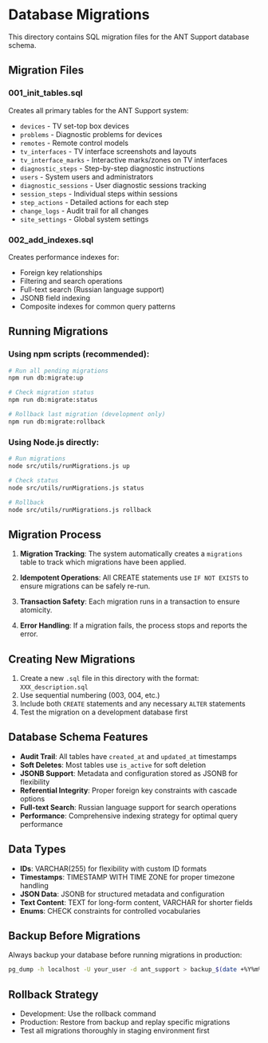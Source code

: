 # Database Migrations

This directory contains SQL migration files for the ANT Support database schema.

## Migration Files

### 001_init_tables.sql

Creates all primary tables for the ANT Support system:

- `devices` - TV set-top box devices
- `problems` - Diagnostic problems for devices
- `remotes` - Remote control models
- `tv_interfaces` - TV interface screenshots and layouts
- `tv_interface_marks` - Interactive marks/zones on TV interfaces
- `diagnostic_steps` - Step-by-step diagnostic instructions
- `users` - System users and administrators
- `diagnostic_sessions` - User diagnostic sessions tracking
- `session_steps` - Individual steps within sessions
- `step_actions` - Detailed actions for each step
- `change_logs` - Audit trail for all changes
- `site_settings` - Global system settings

### 002_add_indexes.sql

Creates performance indexes for:

- Foreign key relationships
- Filtering and search operations
- Full-text search (Russian language support)
- JSONB field indexing
- Composite indexes for common query patterns

## Running Migrations

### Using npm scripts (recommended):

```bash
# Run all pending migrations
npm run db:migrate:up

# Check migration status
npm run db:migrate:status

# Rollback last migration (development only)
npm run db:migrate:rollback
```

### Using Node.js directly:

```bash
# Run migrations
node src/utils/runMigrations.js up

# Check status
node src/utils/runMigrations.js status

# Rollback
node src/utils/runMigrations.js rollback
```

## Migration Process

1. **Migration Tracking**: The system automatically creates a `migrations` table to track which migrations have been applied.

2. **Idempotent Operations**: All CREATE statements use `IF NOT EXISTS` to ensure migrations can be safely re-run.

3. **Transaction Safety**: Each migration runs in a transaction to ensure atomicity.

4. **Error Handling**: If a migration fails, the process stops and reports the error.

## Creating New Migrations

1. Create a new `.sql` file in this directory with the format: `XXX_description.sql`
2. Use sequential numbering (003, 004, etc.)
3. Include both `CREATE` statements and any necessary `ALTER` statements
4. Test the migration on a development database first

## Database Schema Features

- **Audit Trail**: All tables have `created_at` and `updated_at` timestamps
- **Soft Deletes**: Most tables use `is_active` for soft deletion
- **JSONB Support**: Metadata and configuration stored as JSONB for flexibility
- **Referential Integrity**: Proper foreign key constraints with cascade options
- **Full-text Search**: Russian language support for search operations
- **Performance**: Comprehensive indexing strategy for optimal query performance

## Data Types

- **IDs**: VARCHAR(255) for flexibility with custom ID formats
- **Timestamps**: TIMESTAMP WITH TIME ZONE for proper timezone handling
- **JSON Data**: JSONB for structured metadata and configuration
- **Text Content**: TEXT for long-form content, VARCHAR for shorter fields
- **Enums**: CHECK constraints for controlled vocabularies

## Backup Before Migrations

Always backup your database before running migrations in production:

```bash
pg_dump -h localhost -U your_user -d ant_support > backup_$(date +%Y%m%d_%H%M%S).sql
```

## Rollback Strategy

- Development: Use the rollback command
- Production: Restore from backup and replay specific migrations
- Test all migrations thoroughly in staging environment first

